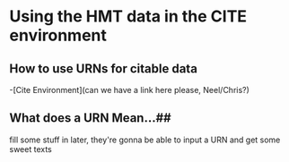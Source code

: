 # Using the HMT data in the CITE environment #

## How to use URNs for citable data ##
-[Cite Environment](can we have a link here please, Neel/Chris?)

## What does a URN Mean...##

fill some stuff in later, they're gonna be able to input a URN and get some sweet texts
